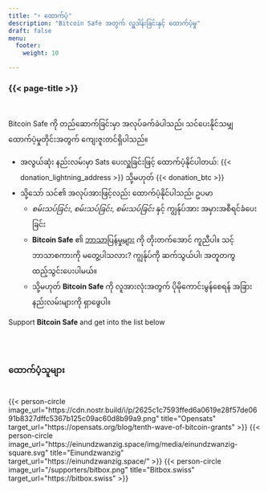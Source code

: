 ```yaml
---
title: "⚡ ထောက်ပံ့"
description: "Bitcoin Safe အတွက် လှူဒါန်းခြင်းနှင့် ထောက်ပံ့မှု"
draft: false
menu:
  footer:
    weight: 10 

---
```


### {{< page-title >}} 


<br>

Bitcoin Safe ကို တည်ဆောက်ခြင်းမှာ အလုပ်ခက်ခဲပါသည်၊ သင်ပေးနိုင်သမျှ ထောက်ပံ့မှုတိုင်းအတွက် ကျေးဇူးတင်ရှိပါသည်။
- အလွယ်ဆုံး နည်းလမ်းမှာ Sats ပေးလှူခြင်းဖြင့် ထောက်ပံ့နိုင်ပါတယ်: {{< donation_lightning_address >}}  သို့မဟုတ် {{< donation_btc >}}
- သို့သော် သင်၏ အလုပ်အားဖြင့်လည်း ထောက်ပံ့နိုင်ပါသည်၊ ဥပမာ
  -   *စမ်းသပ်ခြင်း*, *စမ်းသပ်ခြင်း*, *စမ်းသပ်ခြင်း* နှင့် ကျွန်ုပ်အား အမှားအစီရင်ခံပေးခြင်း
  - **Bitcoin Safe** ၏ [ဘာသာပြန်မှုများ](https://hosted.weblate.org/engage/bitcoin-safe/) ကို တိုးတက်အောင် ကူညီပါ။ သင့်ဘာသာစကားကို မတွေ့ပါသလား? ကျွန်ုပ်ကို ဆက်သွယ်ပါ၊ အတူတကွ ထည့်သွင်းပေးပါမယ်။
  - သို့မဟုတ် **Bitcoin Safe** ကို လူအားလုံးအတွက် ပိုမိုကောင်းမွန်စေရန် အခြားနည်းလမ်းများကို ရှာဖွေပါ။

Support **Bitcoin Safe** and get into the list below

<br>
<br>

### ထောက်ပံ့သူများ

<br> 
 

<div class="row">
  {{< person-circle image_url="https://cdn.nostr.build/i/p/2625c1c7593ffed6a0619e28f57de0691b8327dffc5367b125c09ac60d8b99a9.png" title="Opensats" target_url="https://opensats.org/blog/tenth-wave-of-bitcoin-grants" >}}
  {{< person-circle image_url="https://einundzwanzig.space/img/media/einundzwanzig-square.svg" title="Einundzwanzig" target_url="https://einundzwanzig.space/" >}}
  {{< person-circle image_url="/supporters/bitbox.png" title="Bitbox.swiss" target_url="https://bitbox.swiss" >}}



</div>